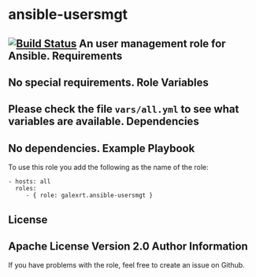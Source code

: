 ansible-usersmgt
=========

[![Build Status](https://travis-ci.org/galexrt/ansible-usersmgt.svg?branch=master)](https://travis-ci.org/galexrt/ansible-usersmgt)
An user management role for Ansible.
Requirements
------------

No special requirements.
Role Variables
--------------

Please check the file `vars/all.yml` to see what variables are available.
Dependencies
------------

No dependencies.
Example Playbook
----------------

To use this role you add the following as the name of the role:

    - hosts: all
      roles:
         - { role: galexrt.ansible-usersmgt }

License
-------

Apache License Version 2.0
Author Information
------------------

If you have problems with the role, feel free to create an issue on Github.
